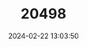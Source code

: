 ---
title: "20498"
category: "Urocitellus endemicus"
draft: false
date: 2024-02-22 13:03:50
languages:
  English: ["Southern Idaho Ground Squirrel"]
---